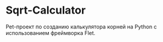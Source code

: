 # Sqrt-Calculator
Pet-проект по созданию калькулятора корней на Python с использованием фреймворка Flet.
